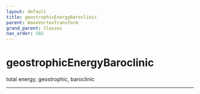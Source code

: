 ```yaml
---
layout: default
title: geostrophicEnergyBaroclinic
parent: WaveVortexTransform
grand_parent: Classes
nav_order: 102
---
```


#  geostrophicEnergyBaroclinic

total energy, geostrophic, baroclinic


---

